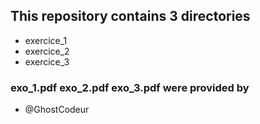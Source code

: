 ## This repository contains 3 directories
* exercice_1
* exercice_2
* exercice_3
### exo_1.pdf exo_2.pdf exo_3.pdf were provided by
* @GhostCodeur

